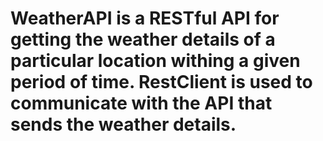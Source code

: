 # WeatherAPI is a RESTful API for getting the weather details of a particular location withing a given period of time. RestClient is used to communicate with the API that sends the weather details.
